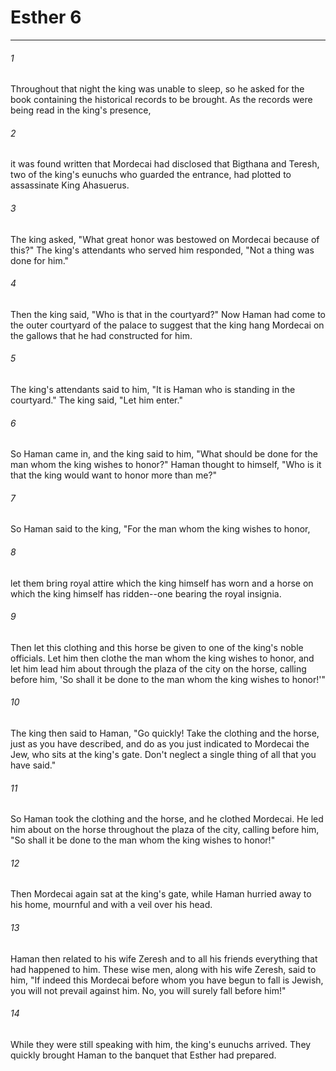 # Esther 6
***



###### 1 
Throughout that night the king was unable to sleep, so he asked for the book containing the historical records to be brought. As the records were being read in the king's presence, 

###### 2 
it was found written that Mordecai had disclosed that Bigthana and Teresh, two of the king's eunuchs who guarded the entrance, had plotted to assassinate King Ahasuerus. 

###### 3 
The king asked, "What great honor was bestowed on Mordecai because of this?" The king's attendants who served him responded, "Not a thing was done for him." 

###### 4 
Then the king said, "Who is that in the courtyard?" Now Haman had come to the outer courtyard of the palace to suggest that the king hang Mordecai on the gallows that he had constructed for him. 

###### 5 
The king's attendants said to him, "It is Haman who is standing in the courtyard." The king said, "Let him enter." 

###### 6 
So Haman came in, and the king said to him, "What should be done for the man whom the king wishes to honor?" Haman thought to himself, "Who is it that the king would want to honor more than me?" 

###### 7 
So Haman said to the king, "For the man whom the king wishes to honor, 

###### 8 
let them bring royal attire which the king himself has worn and a horse on which the king himself has ridden--one bearing the royal insignia. 

###### 9 
Then let this clothing and this horse be given to one of the king's noble officials. Let him then clothe the man whom the king wishes to honor, and let him lead him about through the plaza of the city on the horse, calling before him, 'So shall it be done to the man whom the king wishes to honor!'" 

###### 10 
The king then said to Haman, "Go quickly! Take the clothing and the horse, just as you have described, and do as you just indicated to Mordecai the Jew, who sits at the king's gate. Don't neglect a single thing of all that you have said." 

###### 11 
So Haman took the clothing and the horse, and he clothed Mordecai. He led him about on the horse throughout the plaza of the city, calling before him, "So shall it be done to the man whom the king wishes to honor!" 

###### 12 
Then Mordecai again sat at the king's gate, while Haman hurried away to his home, mournful and with a veil over his head. 

###### 13 
Haman then related to his wife Zeresh and to all his friends everything that had happened to him. These wise men, along with his wife Zeresh, said to him, "If indeed this Mordecai before whom you have begun to fall is Jewish, you will not prevail against him. No, you will surely fall before him!" 

###### 14 
While they were still speaking with him, the king's eunuchs arrived. They quickly brought Haman to the banquet that Esther had prepared.
